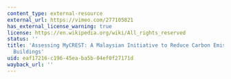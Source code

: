 ```yaml
---
content_type: external-resource
external_url: https://vimeo.com/277105821
has_external_license_warning: true
license: https://en.wikipedia.org/wiki/All_rights_reserved
status: ''
title: 'Assessing MyCREST: A Malaysian Initiative to Reduce Carbon Emissions from
  Buildings'
uid: eaf17216-c196-45ea-ba5b-04ef0f27171d
wayback_url: ''
---
```

